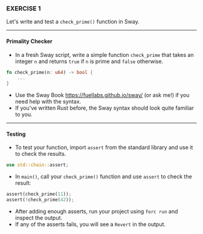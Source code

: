 ### EXERCISE 1

Let's write and test a `check_prime()` function in Sway.

---

#### Primality Checker

* In a fresh Sway script, write a simple function `check_prime` that takes an
  integer `n` and returns `true` if `n` is prime and `false` otherwise.
```rust
fn check_prime(n: u64) -> bool {
    ...
}
```
* Use the Sway Book https://fuellabs.github.io/sway/ (or ask me!) if you need
  help with the syntax.
* If you've written Rust before, the Sway syntax should look quite familiar to
  you.

---

#### Testing
* To test your function, import `assert` from the standard library and use it
  to check the results.
```rust
use std::chain::assert;
```
* In `main()`, call your `check_prime()` function and use
  `assert` to check the result:
```rust
assert(check_prime(11));
assert(!check_prime(42));
```
* After adding enough asserts, run your project using `forc run` and inspect
  the output.
* If any of the asserts fails, you will see a `Revert` in the output.
